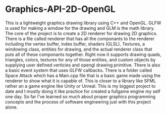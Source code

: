 # Graphics-API-2D-OpenGL
This is a lightweight graphics drawing library using C++ and OpenGL. GLFW is used for making a window for the drawing and GLM is the math library. The core of the project is to create a 2D renderer for drawing 2D graphics. There is a file called renderer that has all the componants to the renderer including the vertex buffer, index buffer, shaders (GLSL), Textures, a windowing class, entities for drawing, and the actual renderer class that puts all of these componants together. Right now it supports drawing quads, triangles, colors, textures for any of those entities, and custom objects by supplying user defined verticies and opengl drawing primitive. There is also a basic event system that uses GLFW callbacks. There is a folder called Space Attack which has a Main.cpp file that is a basic game made using the renderer to show what it is capable of. This is closer to a library like SFML rather an a game engine like Unity or Unreal. This is my biggest project to date and I mostly doing it like practice for created a fullgame engine my self one day. So far I've learned so much about proper graphics programming concepts and the process of software engineering just with this project alone. 
